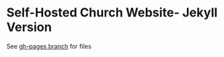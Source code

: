 # Self-Hosted Church Website- Jekyll Version

See [gh-pages branch](https://github.com/KatherineMichel/self-hosted-church-website-jekyll/tree/gh-pages) for files
